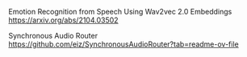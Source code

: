 
Emotion Recognition from Speech Using Wav2vec 2.0 Embeddings
https://arxiv.org/abs/2104.03502

Synchronous Audio Router
https://github.com/eiz/SynchronousAudioRouter?tab=readme-ov-file
